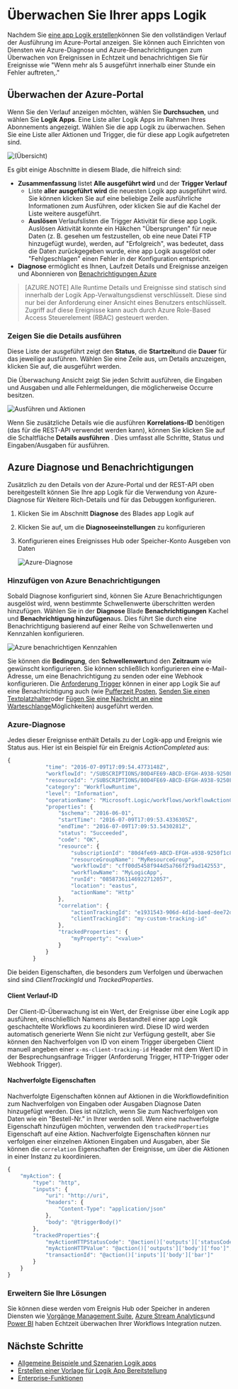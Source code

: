 <properties 
    pageTitle="Überwachen Ihrer apps Logik in Azure App-Verwaltungsdienst | Microsoft Azure" 
    description="So finden Sie unter was Ihre apps Logik getan haben" 
    authors="jeffhollan" 
    manager="erikre" 
    editor="" 
    services="logic-apps" 
    documentationCenter=""/>

<tags
    ms.service="logic-apps"
    ms.workload="integration"
    ms.tgt_pltfrm="na"
    ms.devlang="na"
    ms.topic="article"
    ms.date="10/18/2016"
    ms.author="jehollan"/>

# <a name="monitor-your-logic-apps"></a>Überwachen Sie Ihrer apps Logik

Nachdem Sie [eine app Logik erstellen](app-service-logic-create-a-logic-app.md)können Sie den vollständigen Verlauf der Ausführung im Azure-Portal anzeigen.  Sie können auch Einrichten von Diensten wie Azure-Diagnose und Azure-Benachrichtigungen zum Überwachen von Ereignissen in Echtzeit und benachrichtigen Sie für Ereignisse wie "Wenn mehr als 5 ausgeführt innerhalb einer Stunde ein Fehler auftreten,."

## <a name="monitor-in-the-azure-portal"></a>Überwachen der Azure-Portal

Wenn Sie den Verlauf anzeigen möchten, wählen Sie **Durchsuchen**, und wählen Sie **Logik Apps**. Eine Liste aller Logik Apps im Rahmen Ihres Abonnements angezeigt.  Wählen Sie die app Logik zu überwachen.  Sehen Sie eine Liste aller Aktionen und Trigger, die für diese app Logik aufgetreten sind.

![(Übersicht)](./media/app-service-logic-monitor-your-logic-apps/overview.png)

Es gibt einige Abschnitte in diesem Blade, die hilfreich sind:

- **Zusammenfassung** listet **Alle ausgeführt wird** und der **Trigger Verlauf**
    - Liste **aller ausgeführt wird** die neuesten Logik app ausgeführt wird.  Sie können klicken Sie auf eine beliebige Zeile ausführliche Informationen zum Ausführen, oder klicken Sie auf die Kachel der Liste weitere ausgeführt.
    - **Auslösen** Verlaufslisten die Trigger Aktivität für diese app Logik.  Auslösen Aktivität konnte ein Häkchen "Übersprungen" für neue Daten (z. B. gesehen um festzustellen, ob eine neue Datei FTP hinzugefügt wurde), werden, auf "Erfolgreich", was bedeutet, dass die Daten zurückgegeben wurde, eine app Logik ausgelöst oder "Fehlgeschlagen" einen Fehler in der Konfiguration entspricht.
- **Diagnose** ermöglicht es Ihnen, Laufzeit Details und Ereignisse anzeigen und Abonnieren von [Benachrichtigungen Azure](#adding-azure-alerts)

>[AZURE.NOTE] Alle Runtime Details und Ereignisse sind statisch sind innerhalb der Logik App-Verwaltungsdienst verschlüsselt. Diese sind nur bei der Anforderung einer Ansicht eines Benutzers entschlüsselt. Zugriff auf diese Ereignisse kann auch durch Azure Role-Based Access Steuerelement (RBAC) gesteuert werden.

### <a name="view-the-run-details"></a>Zeigen Sie die Details ausführen

Diese Liste der ausgeführt zeigt den **Status**, die **Startzeit**und die **Dauer** für das jeweilige ausführen. Wählen Sie eine Zeile aus, um Details anzuzeigen, klicken Sie auf, die ausgeführt werden.

Die Überwachung Ansicht zeigt Sie jeden Schritt ausführen, die Eingaben und Ausgaben und alle Fehlermeldungen, die möglicherweise Occurre besitzen.

![Ausführen und Aktionen](./media/app-service-logic-monitor-your-logic-apps/monitor-view.png)

Wenn Sie zusätzliche Details wie die ausführen **Korrelations-ID** benötigen (das für die REST-API verwendet werden kann), können Sie klicken Sie auf die Schaltfläche **Details ausführen** .  Dies umfasst alle Schritte, Status und Eingaben/Ausgaben für ausführen.

## <a name="azure-diagnostics-and-alerts"></a>Azure Diagnose und Benachrichtigungen

Zusätzlich zu den Details von der Azure-Portal und der REST-API oben bereitgestellt können Sie Ihre app Logik für die Verwendung von Azure-Diagnose für Weitere Rich-Details und für das Debuggen konfigurieren.

1. Klicken Sie im Abschnitt **Diagnose** des Blades app Logik auf
1. Klicken Sie auf, um die **Diagnoseeinstellungen** zu konfigurieren
1. Konfigurieren eines Ereignisses Hub oder Speicher-Konto Ausgeben von Daten

    ![Azure-Diagnose](./media/app-service-logic-monitor-your-logic-apps/diagnostics.png)

### <a name="adding-azure-alerts"></a>Hinzufügen von Azure Benachrichtigungen

Sobald Diagnose konfiguriert sind, können Sie Azure Benachrichtigungen ausgelöst wird, wenn bestimmte Schwellenwerte überschritten werden hinzufügen.  Wählen Sie in der **Diagnose** Blade **Benachrichtigungen** Kachel und **Benachrichtigung hinzufügen**aus.  Dies führt Sie durch eine Benachrichtigung basierend auf einer Reihe von Schwellenwerten und Kennzahlen konfigurieren.

![Azure benachrichtigen Kennzahlen](./media/app-service-logic-monitor-your-logic-apps/alerts.png)

Sie können die **Bedingung**, den **Schwellenwert**und den **Zeitraum** wie gewünscht konfigurieren.  Sie können schließlich konfigurieren eine e-Mail-Adresse, um eine Benachrichtigung zu senden oder eine Webhook konfigurieren.  Die [Anforderung Trigger](../connectors/connectors-native-reqres.md) können in einer app Logik Sie auf eine Benachrichtigung auch (wie [Pufferzeit Posten](https://github.com/Azure/azure-quickstart-templates/tree/master/201-alert-to-slack-with-logic-app), [Senden Sie einen Textplatzhalter](https://github.com/Azure/azure-quickstart-templates/tree/master/201-alert-to-text-message-with-logic-app)oder [Fügen Sie eine Nachricht an eine Warteschlange](https://github.com/Azure/azure-quickstart-templates/tree/master/201-alert-to-queue-with-logic-app)Möglichkeiten) ausgeführt werden.

### <a name="azure-diagnostics-settings"></a>Azure-Diagnose

Jedes dieser Ereignisse enthält Details zu der Logik-app und Ereignis wie Status aus.  Hier ist ein Beispiel für ein Ereignis *ActionCompleted* aus:

```javascript
{
            "time": "2016-07-09T17:09:54.4773148Z",
            "workflowId": "/SUBSCRIPTIONS/80D4FE69-ABCD-EFGH-A938-9250F1C8AB03/RESOURCEGROUPS/MYRESOURCEGROUP/PROVIDERS/MICROSOFT.LOGIC/WORKFLOWS/MYLOGICAPP",
            "resourceId": "/SUBSCRIPTIONS/80D4FE69-ABCD-EFGH-A938-9250F1C8AB03/RESOURCEGROUPS/MYRESOURCEGROUP/PROVIDERS/MICROSOFT.LOGIC/WORKFLOWS/MYLOGICAPP/RUNS/08587361146922712057/ACTIONS/HTTP",
            "category": "WorkflowRuntime",
            "level": "Information",
            "operationName": "Microsoft.Logic/workflows/workflowActionCompleted",
            "properties": {
                "$schema": "2016-06-01",
                "startTime": "2016-07-09T17:09:53.4336305Z",
                "endTime": "2016-07-09T17:09:53.5430281Z",
                "status": "Succeeded",
                "code": "OK",
                "resource": {
                    "subscriptionId": "80d4fe69-ABCD-EFGH-a938-9250f1c8ab03",
                    "resourceGroupName": "MyResourceGroup",
                    "workflowId": "cff00d5458f944d5a766f2f9ad142553",
                    "workflowName": "MyLogicApp",
                    "runId": "08587361146922712057",
                    "location": "eastus",
                    "actionName": "Http"
                },
                "correlation": {
                    "actionTrackingId": "e1931543-906d-4d1d-baed-dee72ddf1047",
                    "clientTrackingId": "my-custom-tracking-id"
                },
                "trackedProperties": {
                    "myProperty": "<value>"
                }
            }
        }
```

Die beiden Eigenschaften, die besonders zum Verfolgen und überwachen sind sind *ClientTrackingId* und *TrackedProperties*.  

#### <a name="client-tracking-id"></a>Client Verlauf-ID

Der Client-ID-Überwachung ist ein Wert, der Ereignisse über eine Logik app ausführen, einschließlich Namens als Bestandteil einer app Logik geschachtelte Workflows zu koordinieren wird.  Diese ID wird werden automatisch generierte Wenn Sie nicht zur Verfügung gestellt, aber Sie können den Nachverfolgen von ID von einem Trigger übergeben Client manuell angeben einer `x-ms-client-tracking-id` Header mit dem Wert ID in der Besprechungsanfrage Trigger (Anforderung Trigger, HTTP-Trigger oder Webhook Trigger).

#### <a name="tracked-properties"></a>Nachverfolgte Eigenschaften

Nachverfolgte Eigenschaften können auf Aktionen in die Workflowdefinition zum Nachverfolgen von Eingaben oder Ausgaben Diagnose Daten hinzugefügt werden.  Dies ist nützlich, wenn Sie zum Nachverfolgen von Daten wie ein "Bestell-Nr." in Ihrer werden soll.  Wenn eine nachverfolgte Eigenschaft hinzufügen möchten, verwenden den `trackedProperties` Eigenschaft auf eine Aktion.  Nachverfolgte Eigenschaften können nur verfolgen einer einzelnen Aktionen Eingaben und Ausgaben, aber Sie können die `correlation` Eigenschaften der Ereignisse, um über die Aktionen in einer Instanz zu koordinieren.

```javascript
{
    "myAction": {
        "type": "http",
        "inputs": {
            "uri": "http://uri",
            "headers": {
                "Content-Type": "application/json"
            },
            "body": "@triggerBody()"
        },
        "trackedProperties":{
            "myActionHTTPStatusCode": "@action()['outputs']['statusCode']",
            "myActionHTTPValue": "@action()['outputs']['body']['foo']",
            "transactionId": "@action()['inputs']['body']['bar']"
        }
    }
}
```

### <a name="extending-your-solutions"></a>Erweitern Sie Ihre Lösungen

Sie können diese werden vom Ereignis Hub oder Speicher in anderen Diensten wie [Vorgänge Management Suite](https://www.microsoft.com/cloud-platform/operations-management-suite), [Azure Stream Analytics](https://azure.microsoft.com/services/stream-analytics/)und [Power BI](https://powerbi.com) haben Echtzeit überwachen Ihrer Workflows Integration nutzen.

## <a name="next-steps"></a>Nächste Schritte
- [Allgemeine Beispiele und Szenarien Logik apps](app-service-logic-examples-and-scenarios.md)
- [Erstellen einer Vorlage für Logik App Bereitstellung](app-service-logic-create-deploy-template.md)
- [Enterprise-Funktionen](app-service-logic-enterprise-integration-overview.md)
